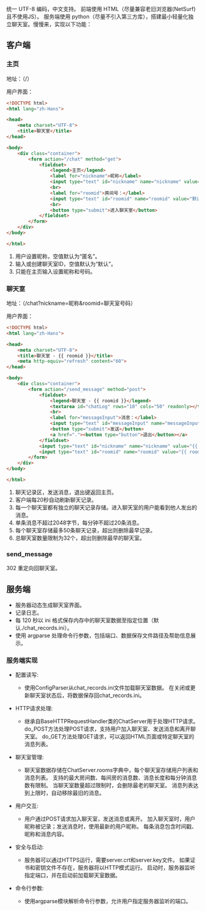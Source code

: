 统一 UTF-8 编码，中文支持。
前端使用 HTML（尽量兼容老旧浏览器(NetSurf)且不使用JS）。
服务端使用 python（尽量不引入第三方库），搭建最小轻量化独立聊天室。慢慢来，实现以下功能：

## 客户端

### 主页

地址：（/）

用户界面：

```html index.html
<!DOCTYPE html>
<html lang="zh-Hans">

<head>
    <meta charset="UTF-8">
    <title>聊天室</title>
</head>

<body>
    <div class="container">
        <form action="/chat" method="get">
            <fieldset>
                <legend>主页</legend>
                <label for="nickname">昵称</label>
                <input type="text" id="nickname" name="nickname" value="匿名">
                <br>
                <label for="roomid">房间号：</label>
                <input type="text" id="roomid" name="roomid" value="默认">
                <br>
                <button type="submit">进入聊天室</button>
            </fieldset>
        </form>
    </div>
</body>

</html>
```

1. 用户设置昵称，空值默认为“匿名”。
2. 输入或创建聊天室ID，空值默认为“默认”。
3. 只能在主页输入设置昵称和号码。

### 聊天室

地址：（/chat?nickname=昵称&roomid=聊天室号码）

用户界面：

```html chat.html
<!DOCTYPE html>
<html lang="zh-Hans">

<head>
    <meta charset="UTF-8">
    <title>聊天室 - {{ roomid }}</title>
    <meta http-equiv="refresh" content="60">
</head>

<body>
    <div class="container">
        <form action="/send_message" method="post">
            <fieldset>
                <legend>聊天室 - {{ roomid }}</legend>
                <textarea id="chatLog" rows="10" cols="50" readonly></textarea>
                <br>
                <label for="messageInput">消息：</label>
                <input type="text" id="messageInput" name="messageInput">
                <button type="submit">发送</button>
                <a href="."><button type="button">退出</button></a>
            </fieldset>
            <input type="text" id="nickname" name="nickname" value="{{ nickname }}" style="display: none;">
            <input type="text" id="roomid" name="roomid" value="{{ roomid }}" style="display: none;">
        </form>
    </div>
</body>

</html>
```

1. 聊天记录区，发送消息，退出键返回主页。
2. 客户端每20秒自动刷新聊天记录。
3. 每一个聊天室都有独立的聊天记录存储。进入聊天室的用户能看到他人发出的消息。
4. 单条消息不超过2048字节，每分钟不超过20条消息。
5. 每个聊天室存储最多50条聊天记录，超出则删除最早记录。
6. 总聊天室数量限制为32个，超出则删除最早的聊天室。

### send_message

302 重定向回聊天室。

## 服务端

- 服务器动态生成聊天室界面。
- 记录日志。
- 每 120 秒以 ini 格式保存内存中的聊天室数据至指定位置（默认./chat_records.ini）。
- 使用 argparse 处理命令行参数，包括端口、数据保存文件路径及帮助信息展示。

### 服务端实现

- 配置读写:
  - 使用ConfigParser从chat_records.ini文件加载聊天室数据。
在关闭或更新聊天室状态后，将数据保存回chat_records.ini。

- HTTP请求处理:
  - 继承自BaseHTTPRequestHandler类的ChatServer用于处理HTTP请求。
do_POST方法处理POST请求，支持用户加入聊天室、发送消息和离开聊天室。
do_GET方法处理GET请求，可以返回HTML页面或特定聊天室的消息列表。

- 聊天室管理:
  - 聊天室数据存储在ChatServer.rooms字典中，每个聊天室存储用户列表和消息列表。
支持的最大房间数、每间房的消息数、消息长度和每分钟消息数有限制。
当聊天室数量超过限制时，会删除最老的聊天室。
消息列表达到上限时，自动移除最旧的消息。

- 用户交互:
  - 用户通过POST请求加入聊天室，发送消息或离开。
加入聊天室时，用户昵称被记录；发送消息时，使用最新的用户昵称。
每条消息包含时间戳、昵称和消息内容。

- 安全与启动:
  - 服务器可以通过HTTPS运行，需要server.crt和server.key文件。
如果证书和密钥文件不存在，服务器将以HTTP模式运行。
启动时，服务器监听指定端口，并在启动前加载聊天室数据。

- 命令行参数:
  - 使用argparse模块解析命令行参数，允许用户指定服务器监听的端口。
